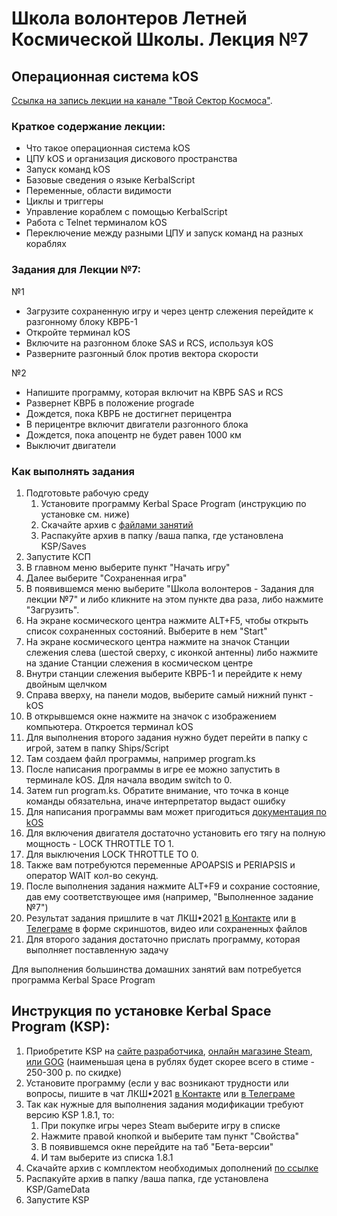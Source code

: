 # Школа волонтеров Летней Космической Школы. Лекция №7
## Операционная система kOS

[Ссылка на запись лекции на канале "Твой Сектор Космоса"](https://www.youtube.com/watch?v=iqjGZDsFEvs).

### Краткое содержание лекции:
* Что такое операционная система kOS
* ЦПУ kOS и организация дискового пространства
* Запуск команд kOS
* Базовые сведения о языке KerbalScript
* Переменные, области видимости
* Циклы и триггеры
* Управление кораблем с помощью KerbalScript
* Работа с Telnet терминалом kOS
* Переключение между разными ЦПУ и запуск команд на разных кораблях

### Задания для Лекции №7:

№1

* Загрузите сохраненную игру и через центр слежения перейдите к разгонному блоку КВРБ-1
* Откройте терминал kOS
* Включите на разгонном блоке SAS и RCS, используя kOS
* Разверните разгонный блок против вектора скорости

№2

* Напишите программу, которая включит на КВРБ SAS и RCS
* Развернет КВРБ в положение prograde
* Дождется, пока КВРБ не достигнет перицентра
* В перицентре включит двигатели разгонного блока
* Дождется, пока апоцентр не будет равен 1000 км
* Выключит двигатели

### Как выполнять задания

1. Подготовьте рабочую среду
   1. Установите программу Kerbal Space Program (инструкцию по установке см. ниже) 
   2. Cкачайте архив с [файлами занятий](https://github.com/1greywind/space-school-volunteer/raw/master/Лекция%20№7/Школа_волонтеров_Задания_для_лекции_№7.zip)
   3. Распакуйте архив в папку /ваша папка, где установлена KSP/Saves
2. Запустите КСП
3. В главном меню выберите пункт "Начать игру"
4. Далее выберите "Сохраненная игра"
5. В появившемся меню выберите "Школа волонтеров - Задания для лекции №7" и либо кликните на этом пункте два раза, либо нажмите "Загрузить".
6. На экране космического центра нажмите ALT+F5, чтобы открыть список сохраненных состояний. Выберите в нем "Start"
7. На экране космического центра нажмите на значок Станции слежения слева (шестой сверху, с иконкой антенны)
   либо нажмите на здание Станции слежения в космическом центре
8. Внутри станции слежения выберите КВРБ-1 и перейдите к нему двойным щелчком
9. Справа вверху, на панели модов, выберите самый нижний пункт - kOS
10. В открывшемся окне нажмите на значок с изображением компьютера. Откроется терминал kOS
11. Для выполнения второго задания нужно будет перейти в папку с игрой, затем в папку Ships/Script
12. Там создаем файл программы, например program.ks
13. После написания программы в игре ее можно запустить в терминале kOS. Для начала вводим switch to 0. 
14. Затем run program.ks. Обратите внимание, что точка в конце команды обязательна, иначе интерпретатор выдаст ошибку
15. Для написания программы вам может пригодиться [документация по kOS](https://ksp-kos.github.io/KOS/contents.html#contents)
16. Для включения двигателя достаточно установить его тягу на полную мощность - LOCK THROTTLE TO 1.
17. Для выключения LOCK THROTTLE TO 0.
18. Также вам потребуются переменные APOAPSIS и PERIAPSIS и оператор WAIT кол-во секунд.
18. После выполнения задания нажмите ALT+F9 и сохрание состояние, дав ему соответствующее имя (например, "Выполненное задание №7")
19. Результат задания пришлите в чат ЛКШ•2021 [в Контакте](https://vk.me/join/AJQ1d_3CuBfywdM9wDb9kgNs)
    или [в Телеграме](https://t.me/space_school_chat) в форме скриншотов, видео или сохраненных файлов
20. Для второго задания достаточно прислать программу, которая выполняет поставленную задачу

Для выполнения большинства домашних занятий вам потребуется программа Kerbal Space Program

## Инструкция по установке Kerbal Space Program (KSP):
1. Приобретите KSP на
    [сайте разработчика](https://www.kerbalspaceprogram.com/store/),
    [онлайн магазине Steam](https://store.steampowered.com/app/220200/Kerbal_Space_Program/),
    [или GOG](https://www.gog.com/game/kerbal_space_program)
    (наименьшая цена в рублях будет скорее всего в стиме - 250-300 р. по скидке)
2. Установите программу (если у вас возникают трудности или вопросы,
   пишите в чат ЛКШ•2021 [в Контакте](https://vk.me/join/AJQ1d_3CuBfywdM9wDb9kgNs)
   или [в Телеграме](https://t.me/space_school_chat)
3. Так как нужные для выполнения задания модификации требуют версию KSP 1.8.1, то:
    1. При покупке игры через Steam выберите игру в списке
    2. Нажмите правой кнопкой и выберите там пункт "Свойства"
    3. В появившемся окне перейдите на таб "Бета-версии"
    4. И там выберите из списка 1.8.1 
4. Скачайте архив с комплектом необходимых дополнений [по ссылке](http://spaceprogram.ru/GameData-LKSH-2020-volunteer-modpack.zip)
5. Распакуйте архив в папку /ваша папка, где установлена KSP/GameData
6. Запустите KSP


